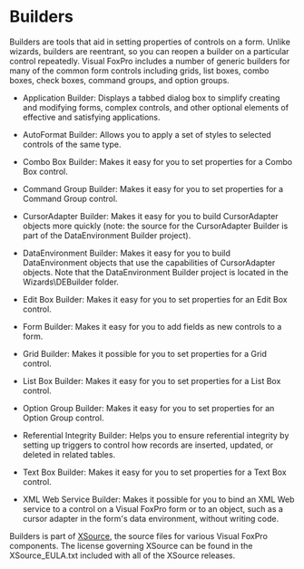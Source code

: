 # Builders

Builders are tools that aid in setting properties of controls on a form. Unlike wizards, builders are reentrant, so you can reopen a builder on a particular control repeatedly. Visual FoxPro includes a number of generic builders for many of the common form controls including grids, list boxes, combo boxes, check boxes, command groups, and option groups.

* Application Builder: Displays a tabbed dialog box to simplify creating and modifying forms, complex controls, and other optional elements of effective and satisfying applications.

* AutoFormat Builder: Allows you to apply a set of styles to selected controls of the same type.

* Combo Box Builder: Makes it easy for you to set properties for a Combo Box control.

* Command Group Builder: Makes it easy for you to set properties for a Command Group control. 

* CursorAdapter Builder: Makes it easy for you to build CursorAdapter objects more quickly (note: the source for the CursorAdapter Builder is part of the DataEnvironment Builder project).

* DataEnvironment Builder: Makes it easy for you to build DataEnvironment objects that use the capabilities of CursorAdapter objects. Note that the DataEnvironment Builder project is located in the Wizards\DEBuilder folder.

* Edit Box Builder: Makes it easy for you to set properties for an Edit Box control.

* Form Builder: Makes it easy for you to add fields as new controls to a form. 

* Grid Builder: Makes it possible for you to set properties for a Grid control. 

* List Box Builder: Makes it easy for you to set properties for a List Box control.

* Option Group Builder: Makes it easy for you to set properties for an Option Group control. 

* Referential Integrity Builder: Helps you to ensure referential integrity by setting up triggers to control how records are inserted, updated, or deleted in related tables.

* Text Box Builder: Makes it easy for you to set properties for a Text Box control. 

* XML Web Service Builder: Makes it possible for you to bind an XML Web service to a control on a Visual FoxPro form or to an object, such as a cursor adapter in the form's data environment, without writing code.

Builders is part of [XSource](https://github.com/VFPX/XSource), the source files for various Visual FoxPro components. The license governing XSource can be found in the XSource_EULA.txt included with all of the XSource releases.